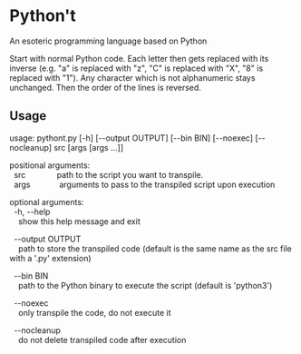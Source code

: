 # Python't
An esoteric programming language based on Python

Start with normal Python code. Each letter then gets replaced with its inverse (e.g. "a" is replaced with "z", "C" is replaced with "X", "8" is replaced with "1"). Any character which is not alphanumeric stays unchanged. Then the order of the lines is reversed.

## Usage
usage: pythont.py [-h] [--output OUTPUT] [--bin BIN] [--noexec] [--nocleanup] src [args [args ...]]

positional arguments:<br />&nbsp;&nbsp;src&nbsp;&nbsp;&nbsp;&nbsp;&nbsp;&nbsp;&nbsp;&nbsp;&nbsp;&nbsp;&nbsp;&nbsp;&nbsp;&nbsp;path to the script you want to transpile.<br />&nbsp;&nbsp;args&nbsp;&nbsp;&nbsp;&nbsp;&nbsp;&nbsp;&nbsp;&nbsp;&nbsp;&nbsp;&nbsp;&nbsp; arguments to pass to the transpiled script upon execution

optional arguments:
<br />&nbsp;&nbsp;-h, --help
<br />&nbsp;&nbsp;&nbsp;&nbsp;show this help message and exit

&nbsp;&nbsp;--output OUTPUT
<br />&nbsp;&nbsp;&nbsp;&nbsp;path to store the transpiled code (default is the same name as the src file with a '.py' extension)

&nbsp;&nbsp;--bin BIN
<br />&nbsp;&nbsp;&nbsp;&nbsp;path to the Python binary to execute the script (default is 'python3')

&nbsp;&nbsp;--noexec
<br />&nbsp;&nbsp;&nbsp;&nbsp;only transpile the code, do not execute it

&nbsp;&nbsp;--nocleanup
<br />&nbsp;&nbsp;&nbsp;&nbsp;do not delete transpiled code after execution
